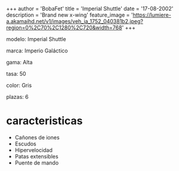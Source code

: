+++
author = 'BobaFet'
title = 'Imperial Shuttle'
date = '17-08-2002'
description = 'Brand new x-wing'
feature_image = 'https://lumiere-a.akamaihd.net/v1/images/veh_ia_1752_040381b2.jpeg?region=0%2C70%2C1280%2C720&width=768'
+++
<!--more--> 
modelo: Imperial Shuttle

marca: Imperio Galáctico

gama: Alta

tasa: 50

color: Gris

plazas: 6

# caracteristicas
* Cañones de iones
* Escudos
* Hipervelocidad
* Patas extensibles
* Puente de mando

